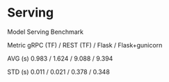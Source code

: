 # Serving

Model Serving Benchmark

Metric	gRPC (TF) / REST (TF) / Flask / Flask+gunicorn

AVG (s)	0.983 / 1.624 / 9.088 / 9.394

STD (s)	0.011 / 0.021 / 0.378 / 0.348
